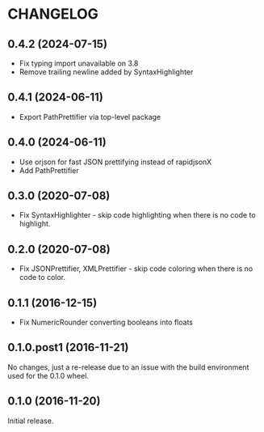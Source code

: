 # CHANGELOG

## 0.4.2 (2024-07-15)

- Fix typing import unavailable on 3.8
- Remove trailing newline added by SyntaxHighlighter

## 0.4.1 (2024-06-11)

- Export PathPrettifier via top-level package

## 0.4.0 (2024-06-11)

- Use orjson for fast JSON prettifying instead of rapidjsonX
- Add PathPrettifier

## 0.3.0 (2020-07-08)

- Fix SyntaxHighlighter - skip code highlighting when there is no code to highlight.

## 0.2.0 (2020-07-08)

- Fix JSONPrettifier, XMLPrettifier - skip code coloring when there is no code to color.

## 0.1.1 (2016-12-15)

- Fix NumericRounder converting booleans into floats

## 0.1.0.post1 (2016-11-21)

No changes, just a re-release due to an issue with the build environment used for the 0.1.0 wheel.

## 0.1.0 (2016-11-20)

Initial release.
